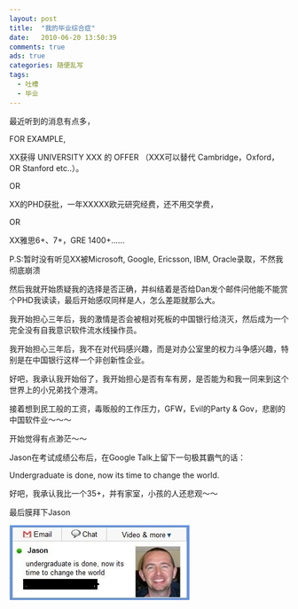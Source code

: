 ```yaml
---
layout: post
title:  "我的毕业综合症"
date:   2010-06-20 13:50:39
comments: true
ads: true
categories: 随便乱写
tags:
  - 吐槽
  - 毕业
---
```


最近听到的消息有点多，

FOR EXAMPLE,

XX获得 UNIVERSITY XXX 的 OFFER （XXX可以替代 Cambridge，Oxford，OR Stanford etc..）。

<!--more-->

OR

XX的PHD获批，一年XXXXX欧元研究经费，还不用交学费，

OR

XX雅思6+、7+，GRE 1400+……

P.S:暂时没有听见XX被Microsoft, Google, Ericsson, IBM, Oracle录取，不然我彻底崩溃

然后我就开始质疑我的选择是否正确，并纠结着是否给Dan发个邮件问他能不能赏个PHD我读读，最后开始感叹同样是人，怎么差距就那么大。

我开始担心三年后，我的激情是否会被相对死板的中国银行给浇灭，然后成为一个完全没有自我意识软件流水线操作员。

我开始担心三年后，我不在对代码感兴趣，而是对办公室里的权力斗争感兴趣，特别是在中国银行这样一个非创新性企业。

好吧，我承认我开始俗了，我开始担心是否有车有房，是否能为和我一同来到这个世界上的小兄弟找个港湾。

接着想到民工般的工资，毒贩般的工作压力，GFW，Evil的Party & Gov，悲剧的中国软件业～～～

开始觉得有点渺茫～～

Jason在考试成绩公布后，在Google Talk上留下一句极其霸气的话：

Undergraduate is done, now its time to change the world.

好吧，我承认我比一个35+，并有家室，小孩的人还悲观～～

最后膜拜下Jason

![Jason](/assets/images//jason-gtalk.jpg)
